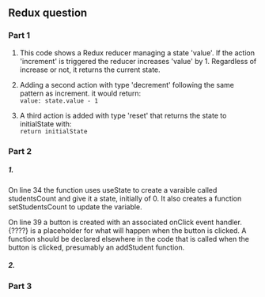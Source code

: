 ## Redux question

### Part 1

1. This code shows a Redux reducer managing a state 'value'. 
If the action 'increment' is triggered the reducer increases 'value' by 1. 
Regardless of increase or not, it returns the current state. 

2. Adding a second action with type 'decrement' following the same pattern
as increment. it would return:  
``value: state.value - 1``
3. A third action is added with type 'reset' that returns the state to 
initialState with:   
`` return initialState ``


### Part 2

##### 1. 
On line 34 the function uses useState to create a varaible called studentsCount and
give it a state, initially of 0. It also creates a function setStudentsCount
to update the variable.   

On line 39 a button is created with an associated onClick event handler.
{????} is a placeholder for what will happen when the button is clicked. 
A function should be declared elsewhere in the code that is called when 
the button is clicked, presumably an addStudent function. 

##### 2.





### Part 3

